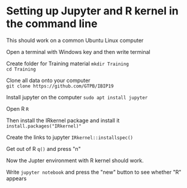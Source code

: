 # Setting up Jupyter and R kernel in the command line

This should work on a common Ubuntu Linux computer

Open a terminal with Windows key and then write terminal

Create folder for Training material 
`mkdir Training`  
`cd Training`

Clone all data onto your computer  
`git clone https://github.com/GTPB/IBIP19`

Install jupyter on the computer
`sudo apt install jupyter`

Open R
`R`

Then install the IRkernel package and install it
`install.packages("IRkernel)"`

Create the links to jupyter
`IRkernel::installspec()`

Get out of R
`q()` 
and press "n"


Now the Jupter environment with R kernel should work.

Write 
`jupyter notebook`
and press the "new" button to see whether "R" appears
